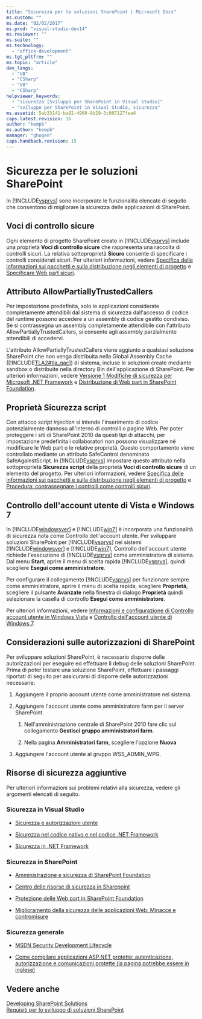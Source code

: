 ```yaml
---
title: "Sicurezza per le soluzioni SharePoint | Microsoft Docs"
ms.custom: ""
ms.date: "02/02/2017"
ms.prod: "visual-studio-dev14"
ms.reviewer: ""
ms.suite: ""
ms.technology: 
  - "office-development"
ms.tgt_pltfrm: ""
ms.topic: "article"
dev_langs: 
  - "VB"
  - "CSharp"
  - "VB"
  - "CSharp"
helpviewer_keywords: 
  - "sicurezza [Sviluppo per SharePoint in Visual Studio]"
  - "sviluppo per SharePoint in Visual Studio, sicurezza"
ms.assetid: 5ab33141-ba82-4960-8b29-3c907127fea6
caps.latest.revision: 16
author: "kempb"
ms.author: "kempb"
manager: "ghogen"
caps.handback.revision: 15
---
```

# Sicurezza per le soluzioni SharePoint
  In [!INCLUDE[vsprvs](../sharepoint/includes/vsprvs-md.md)] sono incorporate le funzionalità elencate di seguito che consentono di migliorare la sicurezza delle applicazioni di SharePoint.  
  
## Voci di controllo sicure  
 Ogni elemento di progetto SharePoint creato in [!INCLUDE[vsprvs](../sharepoint/includes/vsprvs-md.md)] include una proprietà **Voci di controllo sicure** che rappresenta una raccolta di controlli sicuri.  La relativa sottoproprietà **Sicuro** consente di specificare i controlli considerati sicuri.  Per ulteriori informazioni, vedere [Specifica delle informazioni sui pacchetti e sulla distribuzione negli elementi di progetto](../sharepoint/providing-packaging-and-deployment-information-in-project-items.md) e [Specificare Web part sicuri](http://go.microsoft.com/fwlink/?LinkId=177521).  
  
## Attributo AllowPartiallyTrustedCallers  
 Per impostazione predefinita, solo le applicazioni considerate completamente attendibili dal sistema di sicurezza dall'accesso di codice del runtime possono accedere a un assembly di codice gestito condiviso.  Se si contrassegna un assembly completamente attendibile con l'attributo AllowPartiallyTrustedCallers, si consente agli assembly parzialmente attendibili di accedervi.  
  
 L'attributo AllowPartiallyTrustedCallers viene aggiunto a qualsiasi soluzione SharePoint che non venga distribuita nella Global Assembly Cache \([!INCLUDE[TLA2#tla_gac](../sharepoint/includes/tla2sharptla-gac-md.md)]\) di sistema,  incluse le soluzioni create mediante sandbox o distribuite nella directory Bin dell'applicazione di SharePoint.  Per ulteriori informazioni, vedere [Versione 1 Modifiche di sicurezza per Microsoft .NET Framework](http://go.microsoft.com/fwlink/?LinkId=177515) e [Distribuzione di Web part in SharePoint Foundation](http://go.microsoft.com/fwlink/?LinkId=177509).  
  
## Proprietà Sicurezza script  
 Con attacco *script injection* si intende l'inserimento di codice potenzialmente dannoso all'interno di controlli o pagine Web.  Per poter proteggere i siti di SharePoint 2010 da questi tipi di attacchi, per impostazione predefinita i collaboratori non possono visualizzare né modificare le Web part o le relative proprietà.  Questo comportamento viene controllato mediante un attributo SafeControl denominato SafeAgainstScript.  In [!INCLUDE[vsprvs](../sharepoint/includes/vsprvs-md.md)] impostare questo attributo nella sottoproprietà **Sicurezza script** della proprietà **Voci di controllo sicure** di un elemento del progetto.  Per ulteriori informazioni, vedere [Specifica delle informazioni sui pacchetti e sulla distribuzione negli elementi di progetto](../sharepoint/providing-packaging-and-deployment-information-in-project-items.md) e [Procedura: contrassegnare i controlli come controlli sicuri](../sharepoint/how-to-mark-controls-as-safe-controls.md).  
  
## Controllo dell'account utente di Vista e Windows 7  
 In [!INCLUDE[windowsver](../sharepoint/includes/windowsver-md.md)] e [!INCLUDE[win7](../sharepoint/includes/win7-md.md)] è incorporata una funzionalità di sicurezza nota come Controllo dell'account utente.  Per sviluppare soluzioni SharePoint per [!INCLUDE[vsprvs](../sharepoint/includes/vsprvs-md.md)] nei sistemi [!INCLUDE[windowsver](../sharepoint/includes/windowsver-md.md)] e [!INCLUDE[win7](../sharepoint/includes/win7-md.md)], Controllo dell'account utente richiede l'esecuzione di [!INCLUDE[vsprvs](../sharepoint/includes/vsprvs-md.md)] come amministratore di sistema.  Dal menu **Start**, aprire il menu di scelta rapida [!INCLUDE[vsprvs](../sharepoint/includes/vsprvs-md.md)], quindi scegliere **Esegui come amministratore**.  
  
 Per configurare il collegamento [!INCLUDE[vsprvs](../sharepoint/includes/vsprvs-md.md)] per funzionare sempre come amministratore, aprire il menu di scelta rapida, scegliere **Proprietà**, scegliere il pulsante **Avanzate** nella finestra di dialogo **Proprietà** quindi selezionare la casella di controllo **Esegui come amministratore**.  
  
 Per ulteriori informazioni, vedere [Informazioni e configurazione di Controllo account utente in Windows Vista](http://go.microsoft.com/fwlink/?LinkID=156476) e [Controllo dell'account utente di Windows 7](http://go.microsoft.com/fwlink/?LinkId=177523).  
  
## Considerazioni sulle autorizzazioni di SharePoint  
 Per sviluppare soluzioni SharePoint, è necessario disporre delle autorizzazioni per eseguire ed effettuare il debug delle soluzioni SharePoint.  Prima di poter testare una soluzione SharePoint, effettuare i passaggi riportati di seguito per assicurarsi di disporre delle autorizzazioni necessarie:  
  
1.  Aggiungere il proprio account utente come amministratore nel sistema.  
  
2.  Aggiungere l'account utente come amministratore farm per il server SharePoint.  
  
    1.  Nell'amministrazione centrale di SharePoint 2010 fare clic sul collegamento **Gestisci gruppo amministratori farm**.  
  
    2.  Nella pagina **Amministratori farm**, scegliere l'opzione **Nuova**  
  
3.  Aggiungere l'account utente al gruppo WSS\_ADMIN\_WPG.  
  
## Risorse di sicurezza aggiuntive  
 Per ulteriori informazioni sui problemi relativi alla sicurezza, vedere gli argomenti elencati di seguito.  
  
### Sicurezza in Visual Studio  
  
-   [Sicurezza e autorizzazioni utente](http://go.microsoft.com/fwlink/?LinkId=177503)  
  
-   [Sicurezza nel codice nativo e nel codice .NET Framework](http://go.microsoft.com/fwlink/?LinkId=177504)  
  
-   [Sicurezza in .NET Framework](http://go.microsoft.com/fwlink/?LinkId=177502)  
  
### Sicurezza in SharePoint  
  
-   [Amministrazione e sicurezza di SharePoint Foundation](http://go.microsoft.com/fwlink/?LinkId=177501)  
  
-   [Centro delle risorse di sicurezza in Sharepoint](http://go.microsoft.com/fwlink/?LinkId=177498)  
  
-   [Protezione delle Web part in SharePoint Foundation](http://go.microsoft.com/fwlink/?LinkId=177511)  
  
-   [Miglioramento della sicurezza delle applicazioni Web: Minacce e contromisure](http://go.microsoft.com/fwlink/?LinkID=140080)  
  
### Sicurezza generale  
  
-   [MSDN Security Development Lifecycle](http://go.microsoft.com/fwlink/?LinkID=147149)  
  
-   [Come compilare applicazioni ASP.NET protette: autenticazione, autorizzazione e comunicazioni protette \(la pagina potrebbe essere in inglese\)](http://go.microsoft.com/fwlink/?LinkId=177494)  
  
## Vedere anche  
 [Developing SharePoint Solutions](../sharepoint/developing-sharepoint-solutions.md)   
 [Requisiti per lo sviluppo di soluzioni SharePoint](../sharepoint/requirements-for-developing-sharepoint-solutions.md)  
  
  